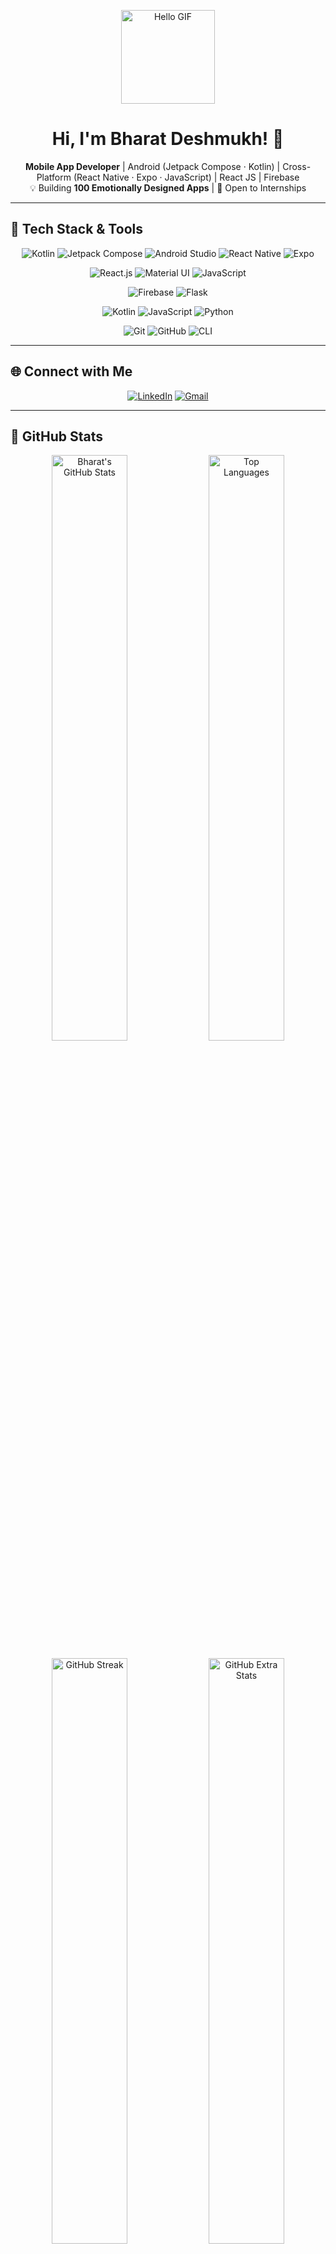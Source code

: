 <p align="center">
  <img src="https://media3.giphy.com/media/v1.Y2lkPTc5MGI3NjExbmQzcWZmbHh3bGR3ZWFpYXdnOHVsZDZoZDA2amVkbWQwYWx4cDJraiZlcD12MV9pbnRlcm5hbF9naWZfYnlfaWQmY3Q9Zw/GRPy8MKag9U1U88hzY/giphy.gif" width="150px" alt="Hello GIF"/>
</p>

<h1 align="center">Hi, I'm Bharat Deshmukh! 👋</h1>
<p align="center">
  <strong>Mobile App Developer</strong> | Android (Jetpack Compose · Kotlin) | Cross-Platform (React Native · Expo · JavaScript) | React JS | Firebase<br>
  💡 Building <strong>100 Emotionally Designed Apps</strong> | 🌱 Open to Internships
</p>

---

## 🔧 Tech Stack & Tools

<p align="center">
  <!-- Mobile -->
  <img alt="Kotlin" src="https://img.shields.io/badge/Kotlin-7F52FF?style=for-the-badge&logo=kotlin&logoColor=white"/>
  <img alt="Jetpack Compose" src="https://img.shields.io/badge/Jetpack_Compose-4285F4?style=for-the-badge&logo=android&logoColor=white"/>
  <img alt="Android Studio" src="https://img.shields.io/badge/Android_Studio-3DDC84?style=for-the-badge&logo=androidstudio&logoColor=white"/>
  <img alt="React Native" src="https://img.shields.io/badge/React_Native-61DAFB?style=for-the-badge&logo=react&logoColor=white"/>
  <img alt="Expo" src="https://img.shields.io/badge/Expo-1B1F23?style=for-the-badge&logo=expo&logoColor=white"/>
</p>

<p align="center">
  <!-- Web -->
  <img alt="React.js" src="https://img.shields.io/badge/React-61DAFB?style=for-the-badge&logo=react&logoColor=white"/>
  <img alt="Material UI" src="https://img.shields.io/badge/MUI-007FFF?style=for-the-badge&logo=mui&logoColor=white"/>
  <img alt="JavaScript" src="https://img.shields.io/badge/JavaScript-F7DF1E?style=for-the-badge&logo=javascript&logoColor=black"/>
</p>

<p align="center">
  <!-- Backend & DB -->
  <img alt="Firebase" src="https://img.shields.io/badge/Firebase-FFCA28?style=for-the-badge&logo=firebase&logoColor=black"/>
  <img alt="Flask" src="https://img.shields.io/badge/Flask-000000?style=for-the-badge&logo=flask&logoColor=white"/>
</p>

<p align="center">
  <!-- Programming Languages -->
  <img alt="Kotlin" src="https://img.shields.io/badge/Kotlin-7F52FF?style=for-the-badge&logo=kotlin&logoColor=white"/>
  <img alt="JavaScript" src="https://img.shields.io/badge/JavaScript-F7DF1E?style=for-the-badge&logo=javascript&logoColor=black"/>
  <img alt="Python" src="https://img.shields.io/badge/Python-3776AB?style=for-the-badge&logo=python&logoColor=white"/>
</p>

<p align="center">
  <!-- Tools -->
  <img alt="Git" src="https://img.shields.io/badge/Git-F05032?style=for-the-badge&logo=git&logoColor=white"/>
  <img alt="GitHub" src="https://img.shields.io/badge/GitHub-181717?style=for-the-badge&logo=github&logoColor=white"/>
  <img alt="CLI" src="https://img.shields.io/badge/Command_Line-4D4D4D?style=for-the-badge&logo=gnu-bash&logoColor=white"/>
</p>

---

## 🌐 Connect with Me
<p align="center">
  <a href="https://www.linkedin.com/in/bharat-deshmukh-300950315"><img alt="LinkedIn" src="https://img.shields.io/badge/LinkedIn-0077B5?style=for-the-badge&logo=linkedin&logoColor=white"/></a>
  <a href="mailto:bharatvdeshm2005@gmail.com"><img alt="Gmail" src="https://img.shields.io/badge/Gmail-D14836?style=for-the-badge&logo=gmail&logoColor=white"/></a>
</p>

---

## 🚀 GitHub Stats

<p align="center">

  <!-- Overall GitHub Stats -->
  <img alt="Bharat's GitHub Stats" src="https://github-readme-stats.vercel.app/api?username=bharat2005&show_icons=true&count_private=true&hide_border=false&theme=tokyonight&bg_color=0d1117&title_color=58a6ff&icon_color=58a6ff&height=180" width="49%"/>
  
  <!-- Top Languages -->
  <img alt="Top Languages" src="https://github-readme-stats.vercel.app/api/top-langs/?username=bharat2005&layout=compact&hide_border=false&theme=tokyonight&bg_color=0d1117&title_color=58a6ff&text_color=c9d1d9&height=180" width="49%"/>

</p>

<p align="center">

  <!-- GitHub Streak -->
  <img alt="GitHub Streak" src="https://github-readme-streak-stats.herokuapp.com/?user=bharat2005&theme=tokyonight&hide_border=false&background=0d1117&stroke=58a6ff&fire=ff7b72&currStreakNum=58a6ff&sideNums=ffffff&currStreakLabel=58a6ff&sideLabels=c9d1d9&height=180" width="49%"/>

  <!-- WakaTime / Extra Stats -->
  <img alt="GitHub Extra Stats" src="https://github-readme-stats.vercel.app/api/wakatime?username=your-wakatime-username&theme=tokyonight&hide_border=false&bg_color=0d1117&title_color=58a6ff&height=180" width="49%"/>

</p>



